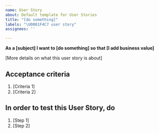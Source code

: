 ```yaml
---
name: User Story
about: Default template for User Stories
title: "[do something]"
labels: "\U0001F4C7 user story"
assignees: ''

---
```


**As a [subject] I want to [do something] so that [I add business value]**

[More details on what this user story is about]

## Acceptance criteria
1. [Criteria 1]
1. [Criteria 2]

## In order to test this User Story, do
1. [Step 1]
1. [Step 2]

